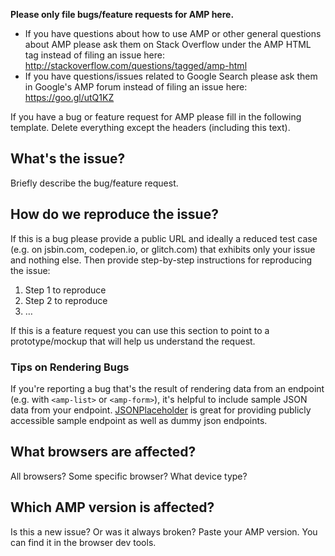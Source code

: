 **Please only file bugs/feature requests for AMP here.**

-   If you have questions about how to use AMP or other general questions about AMP please ask them on Stack Overflow under the AMP HTML tag instead of filing an issue here: http://stackoverflow.com/questions/tagged/amp-html
-   If you have questions/issues related to Google Search please ask them in Google's AMP forum instead of filing an issue here: https://goo.gl/utQ1KZ

If you have a bug or feature request for AMP please fill in the following template. Delete everything except the headers (including this text).

## What's the issue?

Briefly describe the bug/feature request.

## How do we reproduce the issue?

If this is a bug please provide a public URL and ideally a reduced test case (e.g. on jsbin.com, codepen.io, or glitch.com) that exhibits only your issue and nothing else. Then provide step-by-step instructions for reproducing the issue:

1. Step 1 to reproduce
2. Step 2 to reproduce
3. …

If this is a feature request you can use this section to point to a prototype/mockup that will help us understand the request.

### Tips on Rendering Bugs

If you're reporting a bug that's the result of rendering data from an endpoint (e.g. with `<amp-list>` or `<amp-form>`), it's helpful to include sample JSON data from your endpoint. [JSONPlaceholder](https://jsonplaceholder.typicode.com/) is great for providing publicly accessible sample endpoint as well as dummy json endpoints.

## What browsers are affected?

All browsers? Some specific browser? What device type?

## Which AMP version is affected?

Is this a new issue? Or was it always broken? Paste your AMP version. You can find it in the browser dev tools.

